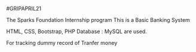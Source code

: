 #GRIPAPRIL21

The Sparks Foundation Internship program
This is a Basic Banking System

HTML, CSS, Bootstrap, PHP Database : MySQL are used.

For tracking dummy record of Tranfer money 
